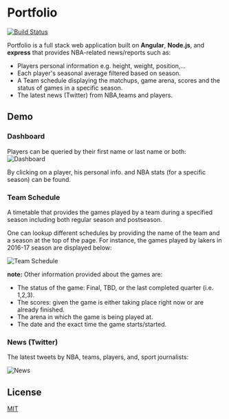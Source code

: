 # Portfolio
[![Build Status](https://travis-ci.com/szareian/portfolio.svg?branch=master)](https://travis-ci.com/szareian/portfolio)

Portfolio is a full stack web application built on __Angular__, __Node.js__, and __express__ that provides NBA-related news/reports such as:
- Players personal information e.g. height, weight, position,...
- Each player's seasonal average filtered based on season.
- A Team schedule displaying the matchups, game arena, scores and the status of games in a specific season.  
- The latest news (Twitter) from NBA,teams and players.
 
## Demo
### Dashboard
Players can be queried by their first name or last name or both:
![Dashboard](src/assets/gifs/portfolio_dashboard.gif)

By clicking on a player, his personal info. and NBA stats (for a specific season) can be found.

### Team Schedule
A timetable that provides the games played by a team during a specified season including both regular season and postseason. 

One can lookup different schedules by providing the name of the team and a season at the top of the page. For instance, the games played by lakers in 2016-17 season are displayed below:

![Team Schedule](src/assets/gifs/portfolio_team_schedule.gif)

__note:__ Other information provided about the games are:
- The status of the game: Final, TBD, or the last completed quarter (i.e. 1,2,3).
- The scores: given the game is either taking place right now or are already finished.
- The arena in which the game is being played at.
- The date and the exact time the game starts/started.

### News (Twitter)
The latest tweets by NBA, teams, players, and, sport journalists:

![News](src/assets/gifs/portfolio_news.gif)

## License
[MIT](https://choosealicense.com/licenses/mit/)
